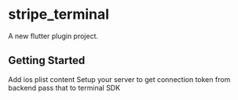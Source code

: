 # stripe_terminal

A new flutter plugin project.

## Getting Started

Add ios plist content
Setup your server to get connection token from backend
pass that to terminal SDK